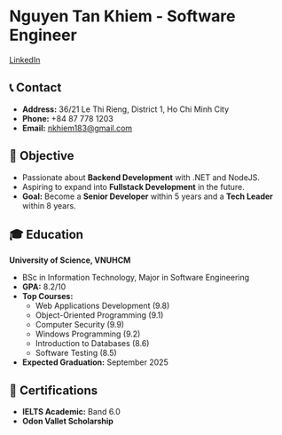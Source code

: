 # Nguyen Tan Khiem - Software Engineer

[LinkedIn](https://www.linkedin.com/in/ntkhiem081203/)

## 📞 Contact
- **Address:** 36/21 Le Thi Rieng, District 1, Ho Chi Minh City
- **Phone:** +84 87 778 1203
- **Email:** nkhiem183@gmail.com

## 🎯 Objective
- Passionate about **Backend Development** with .NET and NodeJS.
- Aspiring to expand into **Fullstack Development** in the future.
- **Goal:** Become a **Senior Developer** within 5 years and a **Tech Leader** within 8 years.

## 🎓 Education
**University of Science, VNUHCM**  
- BSc in Information Technology, Major in Software Engineering  
- **GPA:** 8.2/10  
- **Top Courses:**  
  - Web Applications Development (9.8)  
  - Object-Oriented Programming (9.1)  
  - Computer Security (9.9)  
  - Windows Programming (9.2)  
  - Introduction to Databases (8.6)  
  - Software Testing (8.5)  
- **Expected Graduation:** September 2025

## 📜 Certifications
- **IELTS Academic:** Band 6.0
- **Odon Vallet Scholarship**

